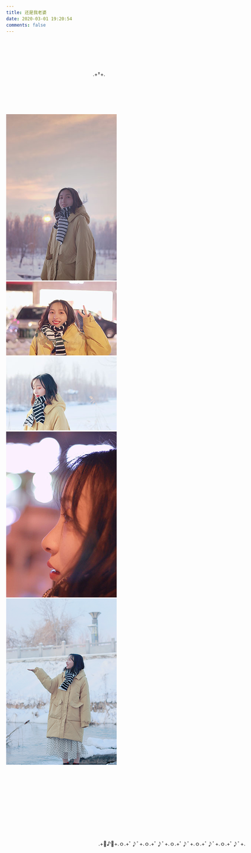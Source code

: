 ```yaml
---
title: 还是我老婆
date: 2020-03-01 19:20:54
comments: false
---
```

<center style="margin: 100px;">.+†+.</center>
<div class="gallery-page">
	<div class="gallery-list">
		<div class="gallery-column">
			<a target="_Blank"><img src="https://raw.githubusercontent.com/sfershmiss11/Photo/master/s_6.jpg"></a>
			<a target="_Blank"><img src="https://raw.githubusercontent.com/sfershmiss11/Photo/master/s_7.jpg"></a>
			<a target="_Blank"><img src="https://raw.githubusercontent.com/sfershmiss11/Photo/master/s_8.jpg"></a>
		</div>
		<div class="gallery-column">
			<a target="_Blank"><img src="https://raw.githubusercontent.com/sfershmiss11/Photo/master/s_9.jpg"></a>
		</div>
		<div class="gallery-column">
			<a target="_Blank"><img src="https://raw.githubusercontent.com/sfershmiss11/Photo/master/s_10.png"></a>
		</div>
	</div>
</div>
<center style="margin: 200px;width: 500px">.+ﾟ♪ﾟ+.ｏ.+ﾟ♪ﾟ+.ｏ.+ﾟ♪ﾟ+.ｏ.+ﾟ♪ﾟ+.ｏ.+ﾟ♪ﾟ+.ｏ.+ﾟ♪ﾟ+.</center>
